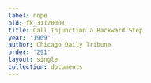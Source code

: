 ```yaml
---
label: nope
pid: fk_31120001
title: Call Injunction a Backward Step
year: '1909'
author: Chicago Daily Tribune
order: '291'
layout: single
collection: documents
---
```

